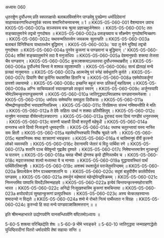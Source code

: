 अध्यायः 060

धृतराष्ट्रेण दुर्योधनम् प्रति स्वपरपक्षयोः बलाबलविमर्शनेन पाण्डवेषु पुत्रप्रेम्णा धर्मादिदेवानां साहाय्यकरणाभिधानपूर्वकं स्वस्य शमाभिरोचनवचनम् ॥ 1 ॥
KK05-05-060-001	वैशम्पायन उवाच 
KK05-05-060-001a	सञ्जयस्य वचः श्रुत्वा प्रज्ञाचक्षुर्जनेश्वरः ।
KK05-05-060-001c	ततः सङ्ख्यातुमारेभे तद्वचो गुणदोषतः ॥
KK05-05-060-002a	प्रसङ्ख्याय च सौक्ष्म्येण गुणदोषान्विचक्षणः ।
KK05-05-060-002c	यथावन्मतितत्त्वेन जयकामः सुतान्प्रति ॥
KK05-05-060-003a	बलाबलं विनिश्चित्य याथातथ्येन बुद्धिमान् ।
KK05-05-060-003c	`यदा तु मेने भूयिष्ठं तद्वचो गुणदोषतः ॥
KK05-05-060-004a	पुनरेव कुरूणां च पाण्डवानां च बुद्धिमान् ।'
KK05-05-060-004c	शक्तिं शङ्ख्यातुमारेभे तदा वै मनुजाधिपः ॥
KK05-05-060-005a	देवमानुषयोः शक्त्या तेजसा चैव पाण्डवान् ।
KK05-05-060-005c	कुरूञ्शक्त्याऽल्पतरया दुर्योधनमथाब्रवीत् ॥
KK05-05-060-006a	दुर्योधनेयं चिन्ता मे शश्वन्न व्युपशाम्यति ।
KK05-05-060-006c	सत्यं ह्येतदहं मन्ये प्रत्यक्षं नानुमानतः ॥
KK05-05-060-007a	आत्मजेषु परं स्नेहं सर्वभूतानि कुर्वते ।
KK05-05-060-007c	प्रियाणि चैषां कुर्वन्ति यथाशक्ति हितानि च ॥
KK05-05-060-008a	एवमेवोपकर्तॄणां प्रायशो लक्षयामहे ।
KK05-05-060-008c	इच्छन्ति बहुलं सन्तः प्रतिकर्तुं महत्प्रियम् ॥
KK05-05-060-009a	अग्निः साचिव्यकर्ता स्यात्खाण्डवे तत्कृतं स्मरन् ।
KK05-05-060-009c	अर्जुनस्यापि भीमेऽस्मिन्कुरुपाण्डुसमागमे ॥
KK05-05-060-010a	जातिगृद्ध्याऽभिपन्नाश्च पाण्डवानामनेकशः ।
KK05-05-060-010c	धर्मादयः समेष्यन्ति समाहूता दिवौकसः ॥
KK05-05-060-011a	भीष्मद्रोणकृपादीनां भयादशनिसन्निभम् ।
KK05-05-060-011c	रिरक्षिषन्तः संरम्भं गमिष्यन्तीति मे मतिः ॥
KK05-05-060-012a	ते देवैः सहिताः पार्था न शक्याः प्रतिवीक्षितुम् ।
KK05-05-060-012c	मानुषेण नरव्याघ्रा वीर्यवन्तोऽस्त्रपारगाः ॥
KK05-05-060-013a	दुरासदं यस्य दिव्यं गाण्डीवं धनुरुत्तमम् ।
KK05-05-060-013c	वारुणौ चाक्षयौ दिव्यौ शरपूर्णौ महेषुधी ॥
KK05-05-060-014a	वानरश्च ध्वजे दिव्यो निःसङ्गो धूमवद्गतिः ।
KK05-05-060-014c	रथश्च चतुरन्तायां यस्य नास्ति समः क्षितौ ॥
KK05-05-060-015a	महामेघनिभश्चापि निर्घोषः श्रूयते जनैः ।
KK05-05-060-015c	महाशनिसमः शब्दः शात्रवाणां भयङ्करः ॥
KK05-05-060-016a	यं चातिमानुषं वीर्ये कृत्स्नो लोको व्यवस्यति ।
KK05-05-060-016c	देवानामपि जेतारं यं विदुः पार्थिवा रणे ॥
KK05-05-060-017a	शतानि पञ्च चैवेषून्यो गृह्णन्नैव दृश्यते ।
KK05-05-060-017c	निमेषान्तरमात्रेण मुञ्चन्दूरं च पातयन् ॥
KK05-05-060-018a	यमाह भीष्मो द्रोणश्च कृपो द्रौणिस्तथैव च ।
KK05-05-060-018c	मद्रराजस्तथा शल्यो मध्यस्था ये च मानवाः ॥
KK05-05-060-019a	युद्धायावस्थितं पार्थं पार्थिवैरतिमानुषैः ।
KK05-05-060-019c	अशक्यं रथशार्दूलं पराजेतुमरिन्दमम् ॥
KK05-05-060-020a	क्षिपत्येकेन वेगेन पञ्चबाणशतानि यः ।
KK05-05-060-020c	सदृशं बाहुवीर्येण कार्तवीर्यस्य पाण्डवम् ॥
KK05-05-060-021a	तमर्जुनं महेष्वासं महेन्द्रोपेन्द्रविक्रमम् ।
KK05-05-060-021c	निघ्नन्तमिव पश्याभि विमर्देऽस्मिन्महाहवे ॥
KK05-05-060-022a	इत्येवं चिन्तयन्कृत्स्नमहोरात्राणि भारत ।
KK05-05-060-022c	अनिद्रो निःसुखश्चास्मि कुरूणां शमचिन्तया ॥
KK05-05-060-023a	क्षयोदयोऽयं सुमहान्कुरूणां प्रत्युपस्थितः ।
KK05-05-060-023c	अस्य चेत्कलहस्यान्तः शमादन्यो न विद्यते ॥
KK05-05-060-024a	शमो मे रोचते नित्यं पार्थैस्तात न विग्रहः ।
KK05-05-060-024c	कुरुभ्यो हि सदा मन्ये पाण्डवाञ्शक्तिमत्तरान् ॥ ॥

इति श्रीमन्महाभारते उद्योगपर्वणि यानसन्धिपर्वणि षष्टितमोऽध्यायः ॥

5-60-5 शक्त्या परिच्छिद्येति शेषः ॥ 5-60-9 भीमे भयङ्करे ॥ 5-60-10 जातिगृद्ध्या जन्मग्रहणाद्धेतोः युधिष्ठिरादीनां पितरो धर्मादयोपि तेषां सहायाः सन्ति ॥
